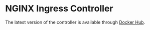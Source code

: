 # NGINX Ingress Controller

The latest version of the controller is available through [Docker Hub](#).